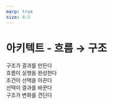 ```yaml
---
marp: true
size: 4:3
---
```


# 아키텍트 - 흐름 → 구조

구조가 결과를 만든다  
흐름이 실행을 완성한다  
조건이 선택을 이끈다  
선택이 결과를 바꾼다  
구조가 변화를 견딘다
